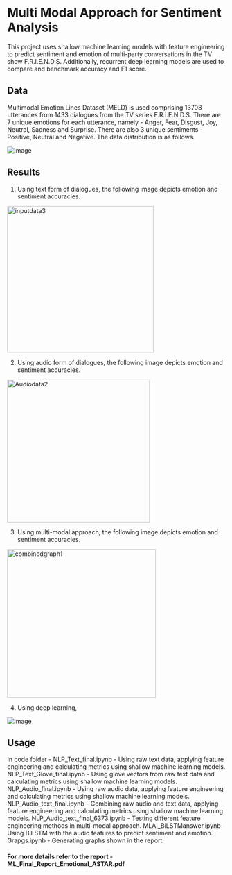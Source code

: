 # Multi Modal Approach for Sentiment Analysis

This project uses shallow machine learning models with feature engineering to predict sentiment and emotion of multi-party conversations in the TV show F.R.I.E.N.D.S. Additionally, recurrent deep learning models are used to compare and benchmark accuracy and F1 score.

## Data

Multimodal Emotion Lines Dataset (MELD) is used comprising 13708 utterances from 1433 dialogues from the TV series F.R.I.E.N.D.S. There are 7 unique emotions for each utterance, namely - Anger, Fear, Disgust, Joy, Neutral, Sadness and Surprise. There are also 3 unique sentiments - Positive, Neutral and Negative. The data distribution is as follows.

![image](https://user-images.githubusercontent.com/68541043/149840962-97870f7d-bd29-498e-99b6-cc0c9fd75641.png)

## Results

1) Using text form of dialogues, the following image depicts emotion and sentiment accuracies.

<img width="338" alt="inputdata3" src="https://user-images.githubusercontent.com/68541043/149841678-09df677a-3c6b-48f4-a5ed-68e1cd80844b.png">

2) Using audio form of dialogues, the following image depicts emotion and sentiment accuracies.

<img width="329" alt="Audiodata2" src="https://user-images.githubusercontent.com/68541043/149841714-a843ace5-ffca-47b9-a50e-33a40f2e9bbc.png">

3) Using multi-modal approach, the following image depicts emotion and sentiment accuracies.

<img width="343" alt="combinedgraph1" src="https://user-images.githubusercontent.com/68541043/149841759-99348ede-7e77-4000-821d-d293a3293bd5.png">

4) Using deep learning,

![image](https://user-images.githubusercontent.com/68541043/149841841-5c941300-0c49-4ad0-8153-9a35a885f9c6.png)

## Usage

In code folder - 
NLP_Text_final.ipynb - Using raw text data, applying feature engineering and calculating metrics using shallow machine learning models.
NLP_Text_Glove_final.ipynb - Using glove vectors from raw text data and calculating metrics using shallow machine learning models.
NLP_Audio_final.ipynb - Using raw audio data, applying feature engineering and calculating metrics using shallow machine learning models.
NLP_Audio_text_final.ipynb - Combining raw audio and text data, applying feature engineering and calculating metrics using shallow machine learning models.
NLP_Audio_text_final_6373.ipynb - Testing different feature engineering methods in multi-modal approach.
MLAI_BiLSTManswer.ipynb - Using BiLSTM with the audio features to predict sentiment and emotion.
Grapgs.ipynb - Generating graphs shown in the report.

#### For more details refer to the report - ML_Final_Report_Emotional_ASTAR.pdf




